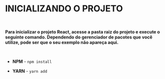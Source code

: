 # INICIALIZANDO O PROJETO

<br />

**Para inicializar o projeto React, acesse a pasta raiz do projeto e execute o seguinte comando. Dependendo do gerenciador de pacotes que você utilize,
pode ser que o seu exemplo não apareça aqui.**

<br />

- **NPM**  -  `npm install`

- **YARN**  -  `yarn add`
